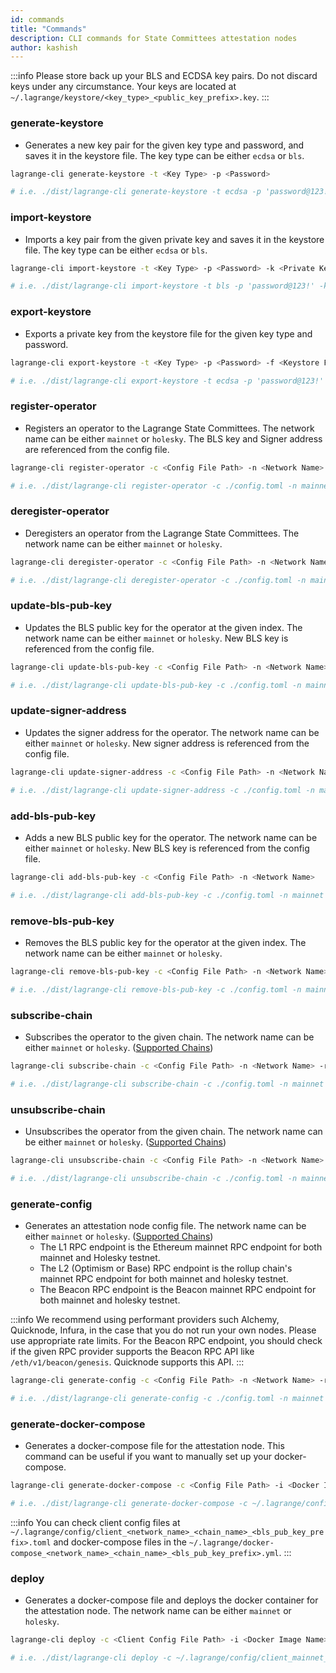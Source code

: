 ```yaml
---
id: commands
title: "Commands"
description: CLI commands for State Committees attestation nodes
author: kashish
---
```


:::info
Please store back up your BLS and ECDSA key pairs. Do not discard keys under any circumstance. Your keys are located at `~/.lagrange/keystore/<key_type>_<public_key_prefix>.key`.
:::

### generate-keystore

- Generates a new key pair for the given key type and password, and saves it in the keystore file. The key type can be either `ecdsa` or `bls`.

```bash
lagrange-cli generate-keystore -t <Key Type> -p <Password>

# i.e. ./dist/lagrange-cli generate-keystore -t ecdsa -p 'password@123!'
```

### import-keystore

- Imports a key pair from the given private key and saves it in the keystore file. The key type can be either `ecdsa` or `bls`.

```bash
lagrange-cli import-keystore -t <Key Type> -p <Password> -k <Private Key>

# i.e. ./dist/lagrange-cli import-keystore -t bls -p 'password@123!' -k 0x1234567890abcdef...
```

### export-keystore

- Exports a private key from the keystore file for the given key type and password.

```bash
lagrange-cli export-keystore -t <Key Type> -p <Password> -f <Keystore File Path>

# i.e. ./dist/lagrange-cli export-keystore -t ecdsa -p 'password@123!' -f ~/.lagrange/keystore/bls_.key
```

### register-operator

- Registers an operator to the Lagrange State Committees. The network name can be either `mainnet` or `holesky`. The BLS key and Signer address are referenced from the config file.

```bash
lagrange-cli register-operator -c <Config File Path> -n <Network Name>

# i.e. ./dist/lagrange-cli register-operator -c ./config.toml -n mainnet
```

### deregister-operator

- Deregisters an operator from the Lagrange State Committees. The network name can be either `mainnet` or `holesky`.

```bash
lagrange-cli deregister-operator -c <Config File Path> -n <Network Name>

# i.e. ./dist/lagrange-cli deregister-operator -c ./config.toml -n mainnet
```

### update-bls-pub-key

- Updates the BLS public key for the operator at the given index. The network name can be either `mainnet` or `holesky`. New BLS key is referenced from the config file.

```bash
lagrange-cli update-bls-pub-key -c <Config File Path> -n <Network Name> -i <Key Index>

# i.e. ./dist/lagrange-cli update-bls-pub-key -c ./config.toml -n mainnet -i 0
```

### update-signer-address

- Updates the signer address for the operator. The network name can be either `mainnet` or `holesky`. New signer address is referenced from the config file.

```bash
lagrange-cli update-signer-address -c <Config File Path> -n <Network Name>

# i.e. ./dist/lagrange-cli update-signer-address -c ./config.toml -n mainnet
```

### add-bls-pub-key

- Adds a new BLS public key for the operator. The network name can be either `mainnet` or `holesky`. New BLS key is referenced from the config file.

```bash
lagrange-cli add-bls-pub-key -c <Config File Path> -n <Network Name>

# i.e. ./dist/lagrange-cli add-bls-pub-key -c ./config.toml -n mainnet
```

### remove-bls-pub-key

- Removes the BLS public key for the operator at the given index. The network name can be either `mainnet` or `holesky`.

```bash
lagrange-cli remove-bls-pub-key -c <Config File Path> -n <Network Name> -i <Key Index>

# i.e. ./dist/lagrange-cli remove-bls-pub-key -c ./config.toml -n mainnet -i 0
```

### subscribe-chain

- Subscribes the operator to the given chain. The network name can be either `mainnet` or `holesky`. ([Supported Chains](/state-committees/operator-guide/supported-chains))

```bash
lagrange-cli subscribe-chain -c <Config File Path> -n <Network Name> -r <Chain Name>

# i.e. ./dist/lagrange-cli subscribe-chain -c ./config.toml -n mainnet -r optimism
```

### unsubscribe-chain

- Unsubscribes the operator from the given chain. The network name can be either `mainnet` or `holesky`. ([Supported Chains](/state-committees/operator-guide/supported-chains))

```bash
lagrange-cli unsubscribe-chain -c <Config File Path> -n <Network Name> -r <Chain Name>

# i.e. ./dist/lagrange-cli unsubscribe-chain -c ./config.toml -n mainnet -r optimism
```

### generate-config

- Generates an attestation node config file. The network name can be either `mainnet` or `holesky`. ([Supported Chains](/state-committees/operator-guide/supported-chains))
  - The L1 RPC endpoint is the Ethereum mainnet RPC endpoint for both mainnet and Holesky testnet.
  - The L2 (Optimism or Base) RPC endpoint is the rollup chain's mainnet RPC endpoint for both mainnet and holesky testnet.
  - The Beacon RPC endpoint is the Beacon mainnet RPC endpoint for both mainnet and holesky testnet.

:::info
We recommend using performant providers such Alchemy, Quicknode, Infura, in the case that you do not run your own nodes. Please use appropriate rate limits. For the Beacon RPC endpoint, you should check if the given RPC provider supports the Beacon RPC API like `/eth/v1/beacon/genesis`. Quicknode supports this API.
:::

```bash
lagrange-cli generate-config -c <Config File Path> -n <Network Name> -r <Chain Name>

# i.e. ./dist/lagrange-cli generate-config -c ./config.toml -n mainnet -r optimism
```

### generate-docker-compose

- Generates a docker-compose file for the attestation node. This command can be useful if you want to manually set up your docker-compose.

```bash
lagrange-cli generate-docker-compose -c <Config File Path> -i <Docker Image Name>

# i.e. ./dist/lagrange-cli generate-docker-compose -c ~/.lagrange/config/client_mainnet_optimism_.toml -i lagrangelabs/lagrange-node:v0.3.1
```

:::info
You can check client config files at` ~/.lagrange/config/client_<network_name>_<chain_name>_<bls_pub_key_prefix>.toml` and docker-compose files in the `~/.lagrange/docker-compose_<network_name>_<chain_name>_<bls_pub_key_prefix>.yml`.
:::

### deploy

- Generates a docker-compose file and deploys the docker container for the attestation node. The network name can be either `mainnet` or `holesky`.

```bash
lagrange-cli deploy -c <Client Config File Path> -i <Docker Image Name>

# i.e. ./dist/lagrange-cli deploy -c ~/.lagrange/config/client_mainnet_optimism_.toml -i lagrangelabs/lagrange-node:v0.3.17
```

